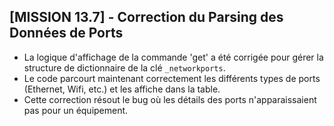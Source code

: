 ## [MISSION 13.7] - Correction du Parsing des Données de Ports

- La logique d'affichage de la commande 'get' a été corrigée pour gérer la structure de dictionnaire de la clé `_networkports`.
- Le code parcourt maintenant correctement les différents types de ports (Ethernet, Wifi, etc.) et les affiche dans la table.
- Cette correction résout le bug où les détails des ports n'apparaissaient pas pour un équipement.